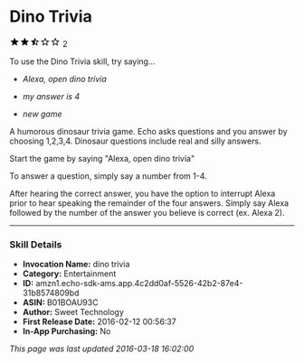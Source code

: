 # Dino Trivia
![2.5 stars](../../../images/ic_star_black_18dp_1x.png)![2.5 stars](../../../images/ic_star_black_18dp_1x.png)![2.5 stars](../../../images/ic_star_half_black_18dp_1x.png)![2.5 stars](../../../images/ic_star_border_black_18dp_1x.png)![2.5 stars](../../../images/ic_star_border_black_18dp_1x.png) 2

To use the Dino Trivia skill, try saying...

* *Alexa, open dino trivia*

* *my answer is 4*

* *new game*

A humorous dinosaur trivia game.   Echo asks questions and you answer by choosing 1,2,3,4.  Dinosaur questions include real and silly answers.

Start the game by saying "Alexa, open dino trivia"

To answer a question, simply say a number from 1-4.

After hearing the correct answer, you have the option to interrupt Alexa prior to hear speaking the remainder of the four answers.  Simply say Alexa followed by the number of the answer you believe is correct (ex. Alexa 2).

***

### Skill Details

* **Invocation Name:** dino trivia
* **Category:** Entertainment
* **ID:** amzn1.echo-sdk-ams.app.4c2dd0af-5526-42b2-87e4-31b8574809bd
* **ASIN:** B01BOAU93C
* **Author:** Sweet Technology
* **First Release Date:** 2016-02-12 00:56:37
* **In-App Purchasing:** No

*This page was last updated 2016-03-18 16:02:00*
